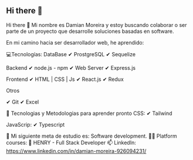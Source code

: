 ## Hi there 👋

Hi there 👋
Mi nombre es Damian Moreira y estoy buscando colaborar o ser parte de un proyecto que desarrolle soluciones basadas en software.

En mi camino hacia ser desarrollador web, he aprendido:

💻Tecnologías:
DataBase ✔ ProstgreSQL ✔ Sequelize

Backend ✔ node.js - npm ✔ Web Server ✔ Express.js

Frontend ✔ HTML | CSS | Js ✔ React.js ✔ Redux

Otros

✔ Git
✔ Excel

📌 Tecnologias y Metodologias para aprender pronto
CSS: ✔ Tailwind

JavaScrip: ✔ Typescript

🌱 Mi siguiente meta de estudio es:
Software development.
👨‍🎓 Platform courses:
💛 HENRY - Full Stack Developer
📫 LinkedIn: https://www.linkedin.com/in/damian-moreira-926094231/

